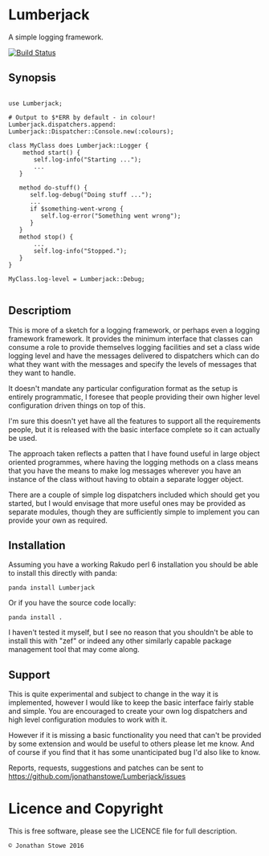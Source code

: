 # Lumberjack

A simple logging framework.

[![Build Status](https://travis-ci.org/jonathanstowe/Lumberjack.svg?branch=master)](https://travis-ci.org/jonathanstowe/Lumberjack)

## Synopsis

```perl6

use Lumberjack;

# Output to $*ERR by default - in colour!
Lumberjack.dispatchers.append: Lumberjack::Dispatcher::Console.new(:colours);

class MyClass does Lumberjack::Logger {
	method start() {
       self.log-info("Starting ...");
       ...
   }

   method do-stuff() {
      self.log-debug("Doing stuff ...");
      ...
      if $something-went-wrong {
         self.log-error("Something went wrong");
      }
   }
   method stop() {
       ...
       self.log-info("Stopped.");
   }
}

MyClass.log-level = Lumberjack::Debug;


```

## Descriptiom

This is more of a sketch for a logging framework, or perhaps even a
logging framework framework. It provides the minimum interface that
classes can consume a role to provide themselves logging facilities
and set a class wide logging level and have the messages delivered to
dispatchers which can do what they want with the messages and specify
the levels of messages that they want to handle.

It doesn't mandate any particular configuration format as the setup is
entirely programmatic, I foresee that people providing their own higher
level configuration driven things on top of this.

I'm sure this doesn't yet have all the features to support all the
requirements people, but it is released with the basic interface
complete so it can actually be used.

The approach taken reflects a patten that I have found useful in large
object oriented programmes, where having the logging methods on a class
means that you have the means to make log messages wherever you have
an instance of the class without having to obtain a separate logger
object.

There are a couple of simple log dispatchers included which should get
you started, but I would envisage that more useful ones may be provided
as separate modules, though they are sufficiently simple to implement
you can provide your own as required.

## Installation

Assuming you have a working Rakudo perl 6 installation you should be
able to install this directly with panda:

    panda install Lumberjack

Or if you have the source code locally:

    panda install .

I haven't tested it myself, but I see no reason that you shouldn't be
able to install this with "zef" or indeed any other similarly capable
package management tool that may come along.

## Support

This is quite experimental and subject to change in the way it is
implemented, however I would like to keep the basic interface fairly
stable and simple.  You are encouraged to create your own log dispatchers
and high level configuration modules to work with it.

However if it is missing a basic functionality you need that can't be
provided by some extension and would be useful to others please let me
know. And of course if you find that it has some unanticipated bug I'd
also like to know.

Reports, requests, suggestions and patches can be sent to
https://github.com/jonathanstowe/Lumberjack/issues

# Licence and Copyright

This is free software, please see the LICENCE file for full description.

    © Jonathan Stowe 2016

